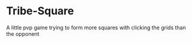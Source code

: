 # Tribe-Square
A little pvp game trying to form more squares with clicking the grids than the opponent
